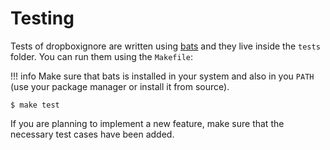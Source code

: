 # Testing

Tests of dropboxignore are written using [bats](https://github.com/bats-core/bats-core) and they live inside the `tests` folder. You can run them using the `Makefile`:

!!! info
    Make sure that bats is installed in your system and also in you `PATH` (use your package manager or install it from source).

```shell
$ make test
```

If you are planning to implement a new feature, make sure that the necessary test cases have been added.